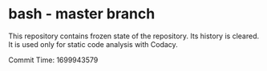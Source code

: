 # bash - master branch

This repository contains frozen state of the repository.
Its history is cleared. It is used only for static code
analysis with Codacy.

Commit Time: 1699943579